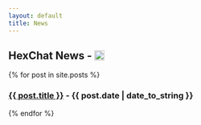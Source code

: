 ```yaml
---
layout: default
title: News
---
```


<h2>HexChat News - <a href="http://feeds.feedburner.com/hexchat" rel="alternate" type="application/atom+xml"><img src="http://www.feedburner.com/fb/images/pub/feed-icon32x32.png" width="20" height="20" alt="rss-icon" style="vertical-align:-7%;border:0" /></a></h2>

{% for post in site.posts %}
<h3><a href="{{ post.url }}">{{ post.title }}</a> - {{ post.date | date_to_string }}</h3>
{% endfor %}